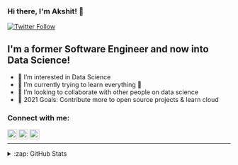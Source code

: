 <!---
Akshit0909/Akshit0909 is a ✨ special ✨ repository because its `README.md` (this file) appears on your GitHub profile.
You can click the Preview link to take a look at your changes.
--->
### Hi there, I'm Akshit! 👋

[![Twitter Follow](https://img.shields.io/twitter/follow/akshit_miglani?color=1DA1F2&logo=twitter&style=for-the-badge)](https://twitter.com/intent/follow?original_referer=https%3A%2F%2Fgithub.com%2FcodeSTACKr&screen_name=akshit_miglani)

## I'm a former Software Engineer and now into Data Science!

- 👀 I’m interested in Data Science
- 🌱 I’m currently trying to learn everything 🤣
- 👯 I’m looking to collaborate with other people on data science
- 🥅 2021 Goals: Contribute more to open source projects & learn cloud

### Connect with me:

[<img align="left" alt="codeSTACKr | Twitter" width="22px" src="https://cdn.jsdelivr.net/npm/simple-icons@v3/icons/twitter.svg" />][twitter]
[<img align="left" alt="codeSTACKr | LinkedIn" width="22px" src="https://cdn.jsdelivr.net/npm/simple-icons@v3/icons/linkedin.svg" />][linkedin]
[<img align="left" alt="codeSTACKr.com" width="22px" src="https://cdn.jsdelivr.net/npm/simple-icons@3.13.0/icons/tableau.svg" />][tableaupublic]
<br />

---

<details>
  <summary>:zap: GitHub Stats</summary>

  <img align="left" alt="Akshit's GitHub Stats" src="https://github-readme-stats.codestackr.vercel.app/api?username=akshit0909&show_icons=true&hide_border=true" />

</details>

[twitter]: https://twitter.com/akshit_miglani
[instagram]: https://instagram.com/akshit03
[linkedin]: https://www.linkedin.com/in/akshit-miglani-92b9b6142/
[tableaupublic]: https://public.tableau.com/profile/akshit.miglani#!/

